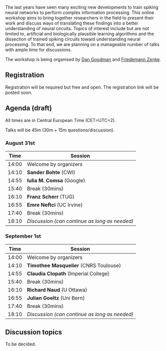 The last years have seen many exciting new developments to train spiking neural networks to perform complex information processing. This online workshop aims to bring together researchers in the field to present their work and discuss ways of translating these findings into a better understanding of neural circuits. Topics of interest include but are not limited to, artificial and biologically plausible learning algorithms and the dissection of trained spiking circuits toward understanding neural processing. To that end, we are planning on a manageable number of talks with ample time for discussions.

The workshop is being organised by [Dan Goodman](https://neural-reckoning.org) and [Friedemann Zenke](https://fzenke.net/).

## Registration

Registration will be required but free and open. The registration link will be posted soon.

## Agenda (draft)

All times are in Central European Time (CET=UTC+2).

Talks will be 45m (30m + 15m questions/discussion).

### August 31st

Time | Session
-----|--------
14:00 | Welcome by organizers 
14:10 | **Sander Bohte** (CWI)
14:55 | **Iulia M. Comsa** (Google)
15:40 | Break (30mins)
16:10 | **Franz Scherr** (TUG)
16:55 | **Emre Neftci** (UC Irvine)
17:40 | Break (30mins)
18:10 | *Discussion (can continue as long as needed)*

### September 1st

Time | Session
-----|--------
14:00 | Welcome by organizers 
14:10 | **Timothee Masquelier** (CNRS Toulouse)
14:55 | **Claudia Clopath** (Imperial College)
15:40 | Break (30mins)
16:10 | **Richard Naud** (U Ottawa)
16:55 | **Julian Goeltz** (Uni Bern)
17:40 | Break (30mins)
18:10 | *Discussion (can continue as long as needed)*

## Discussion topics

To be decided.
